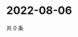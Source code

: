 # 2022-08-06

共 0 条

<!-- BEGIN WEIBO -->
<!-- 最后更新时间 Sat Aug 06 2022 17:00:58 GMT+0800 (China Standard Time) -->

<!-- END WEIBO -->

